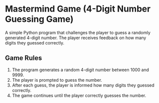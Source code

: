 # Mastermind Game (4-Digit Number Guessing Game)

A simple Python program that challenges the player to guess a randomly generated 4-digit number. The player receives feedback on how many digits they guessed correctly.

## Game Rules
1. The program generates a random 4-digit number between 1000 and 9999.
2. The player is prompted to guess the number.
3. After each guess, the player is informed how many digits they guessed correctly.
4. The game continues until the player correctly guesses the number.

